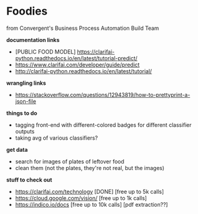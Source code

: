 # Foodies

from Convergent's Business Process Automation Build Team

**documentation links**

- [PUBLIC FOOD MODEL] https://clarifai-python.readthedocs.io/en/latest/tutorial-predict/
- https://www.clarifai.com/developer/guide/predict
- http://clarifai-python.readthedocs.io/en/latest/tutorial/

**wrangling links**

- https://stackoverflow.com/questions/12943819/how-to-prettyprint-a-json-file

**things to do**

- tagging front-end with different-colored badges for different classifier outputs
- taking avg of various classifiers?

**get data**

- search for images of plates of leftover food
- clean them (not the plates, they're not real, but the images)

**stuff to check out**

- https://clarifai.com/technology [DONE] [free up to 5k calls]
- https://cloud.google.com/vision/ [free up to 1k calls]
- https://indico.io/docs [free up to 10k calls] [pdf extraction??]
